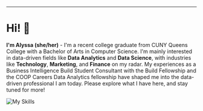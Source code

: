 ---
# Hi! 👋
<b>I'm Alyssa (she/her)</b> - I'm a recent college graduate from CUNY Queens College with a Bachelor of Arts in Computer Science. I'm mainly interested in data-driven fields like **Data Analytics** and **Data Science**, with industries like **Technology**, **Marketing**, and **Finance** on my radar. My experiences as a Business Intelligence Build Student Consultant with the Build Fellowship and the COOP Careers Data Analytics fellowship have shaped me into the data-driven professional I am today. Please explore what I have here, and stay tuned for more!

![My Skills](https://go-skill-icons.vercel.app/api/icons?i=python,pandas,matplotlib,numpy,seaborn,scikitlearn,r,mysql,jupyter,googlecolab,bigquery,looker,tableau,excel,markdown,java,git&titles=true)  
